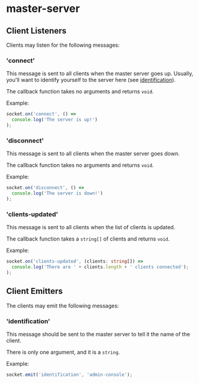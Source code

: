 # master-server

## Client Listeners

Clients may listen for the following messages: 

### 'connect'

This message is sent to all clients when the master server goes up. Usually, you'll want
to identify yourself to the server here (see [identification](#identification)).

The callback function takes no arguments and returns `void`.

Example:

```typescript
socket.on('connect', () =>
  console.log('The server is up!')
);
```

### 'disconnect'

This message is sent to all clients when the master server goes down.

The callback function takes no arguments and returns `void`.

Example:

```typescript
socket.on('disconnect', () =>
  console.log('The server is down!')
);
```

### 'clients-updated'

This message is sent to all clients when the list of clients is updated.

The callback function takes a `string[]` of clients and returns `void`.

Example:

```typescript
socket.on('clients-updated', (clients: string[]) =>
  console.log('There are ' + clients.length + ' clients connected');
);
```

## Client Emitters

The clients may emit the following messages:

### 'identification'

This message should be sent to the master server to tell it the name of
the client.

There is only one argument, and it is a `string`.

Example:

```typescript
socket.emit('identification', 'admin-console');
```

